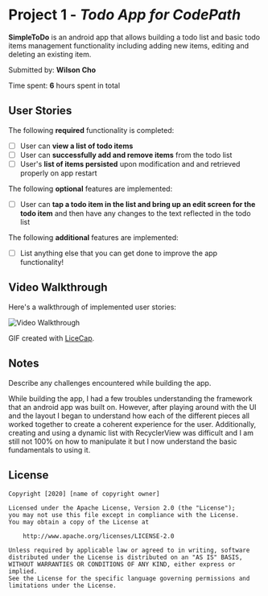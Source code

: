 # Project 1 - *Todo App for CodePath*

**SimpleToDo** is an android app that allows building a todo list and basic todo items management functionality including adding new items, editing and deleting an existing item.

Submitted by: **Wilson Cho**

Time spent: **6** hours spent in total

## User Stories

The following **required** functionality is completed:

* [ ] User can **view a list of todo items**
* [ ] User can **successfully add and remove items** from the todo list
* [ ] User's **list of items persisted** upon modification and and retrieved properly on app restart

The following **optional** features are implemented:

* [ ] User can **tap a todo item in the list and bring up an edit screen for the todo item** and then have any changes to the text reflected in the todo list

The following **additional** features are implemented:

* [ ] List anything else that you can get done to improve the app functionality!

## Video Walkthrough

Here's a walkthrough of implemented user stories:

<img src=Walkthrough.gif title='Video Walkthrough' width='' alt='Video Walkthrough' />

GIF created with [LiceCap](http://www.cockos.com/licecap/).

## Notes

Describe any challenges encountered while building the app.

While building the app, I had a few troubles understanding the framework that an android app was built on. However, after playing around with the UI and the layout I began to
understand how each of the different pieces all worked together to create a coherent experience for the user. Additionally, creating and using a dynamic list with RecyclerView 
was difficult and I am still not 100% on how to manipulate it but I now understand the basic fundamentals to using it. 

## License

    Copyright [2020] [name of copyright owner]

    Licensed under the Apache License, Version 2.0 (the "License");
    you may not use this file except in compliance with the License.
    You may obtain a copy of the License at

        http://www.apache.org/licenses/LICENSE-2.0

    Unless required by applicable law or agreed to in writing, software
    distributed under the License is distributed on an "AS IS" BASIS,
    WITHOUT WARRANTIES OR CONDITIONS OF ANY KIND, either express or implied.
    See the License for the specific language governing permissions and
    limitations under the License.
